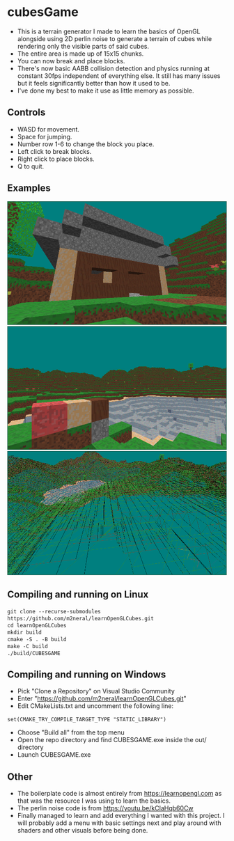 # cubesGame
* This is a terrain generator I made to learn the basics of OpenGL alongside using 2D perlin noise to generate a terrain of cubes while rendering only the visible parts of said cubes.
* The entire area is made up of 15x15 chunks.
* You can now break and place blocks.
* There's now basic AABB collision detection and physics running at constant 30fps independent of everything else. It still has many issues but it feels significantly better than how it used to be.
* I've done my best to make it use as little memory as possible.
## Controls
* WASD for movement.
* Space for jumping.
* Number row 1-6 to change the block you place.
* Left click to break blocks.
* Right click to place blocks.
* Q to quit.
## Examples
![example1](./example1.png)
![example2](./example2.png)
![example3](./example3.png)
## Compiling and running on Linux
```
git clone --recurse-submodules https://github.com/m2neral/learnOpenGLCubes.git
cd learnOpenGLCubes
mkdir build
cmake -S . -B build
make -C build
./build/CUBESGAME
```
## Compiling and running on Windows
* Pick "Clone a Repository" on Visual Studio Community
* Enter "https://github.com/m2neral/learnOpenGLCubes.git"
* Edit CMakeLists.txt and uncomment the following line:
```
set(CMAKE_TRY_COMPILE_TARGET_TYPE "STATIC_LIBRARY")
```
* Choose "Build all" from the top menu
* Open the repo directory and find CUBESGAME.exe inside the out/ directory
* Launch CUBESGAME.exe
## Other
* The boilerplate code is almost entirely from https://learnopengl.com as that was the resource I was using to learn the basics.
* The perlin noise code is from https://youtu.be/kCIaHqb60Cw
* Finally managed to learn and add everything I wanted with this project. I will probably add a menu with basic settings next and play around with shaders and other visuals before being done.
